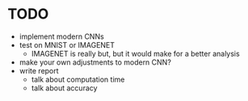 # TODO

- implement modern CNNs
- test on MNIST or IMAGENET
    - IMAGENET is really but, but it would make for a better analysis
- make your own adjustments to modern CNN?
- write report
    - talk about computation time
    - talk about accuracy
